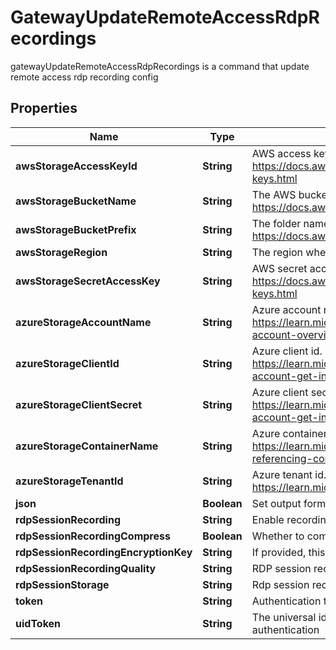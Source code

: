 

# GatewayUpdateRemoteAccessRdpRecordings

gatewayUpdateRemoteAccessRdpRecordings is a command that update remote access rdp recording config

## Properties

| Name | Type | Description | Notes |
|------------ | ------------- | ------------- | -------------|
|**awsStorageAccessKeyId** | **String** | AWS access key id. For more information refer to https://docs.aws.amazon.com/IAM/latest/UserGuide/id_credentials_access-keys.html |  [optional] |
|**awsStorageBucketName** | **String** | The AWS bucket name. For more information refer to https://docs.aws.amazon.com/s3/ |  [optional] |
|**awsStorageBucketPrefix** | **String** | The folder name in S3 bucket. For more information refer to https://docs.aws.amazon.com/s3/ |  [optional] |
|**awsStorageRegion** | **String** | The region where the storage is located |  [optional] |
|**awsStorageSecretAccessKey** | **String** | AWS secret access key. For more information refer to https://docs.aws.amazon.com/IAM/latest/UserGuide/id_credentials_access-keys.html |  [optional] |
|**azureStorageAccountName** | **String** | Azure account name. For more information refer to https://learn.microsoft.com/en-us/azure/storage/common/storage-account-overview |  [optional] |
|**azureStorageClientId** | **String** | Azure client id. For more information refer to https://learn.microsoft.com/en-us/azure/storage/common/storage-account-get-info?tabs&#x3D;portal |  [optional] |
|**azureStorageClientSecret** | **String** | Azure client secret. For more information refer to https://learn.microsoft.com/en-us/azure/storage/common/storage-account-get-info?tabs&#x3D;portal |  [optional] |
|**azureStorageContainerName** | **String** | Azure container name. For more information refer to https://learn.microsoft.com/en-us/rest/api/storageservices/naming-and-referencing-containers--blobs--and-metadata |  [optional] |
|**azureStorageTenantId** | **String** | Azure tenant id. For more information refer to https://learn.microsoft.com/en-us/entra/fundamentals/how-to-find-tenant |  [optional] |
|**json** | **Boolean** | Set output format to JSON |  [optional] |
|**rdpSessionRecording** | **String** | Enable recording of rdp session [true/false] |  [optional] |
|**rdpSessionRecordingCompress** | **Boolean** | Whether to compress recording files before upload |  [optional] |
|**rdpSessionRecordingEncryptionKey** | **String** | If provided, this key will be used to encrypt uploaded recordings. |  [optional] |
|**rdpSessionRecordingQuality** | **String** | RDP session recording quality [low/medium/high] |  [optional] |
|**rdpSessionStorage** | **String** | Rdp session recording storage destination [local/aws/azure] |  [optional] |
|**token** | **String** | Authentication token (see &#x60;/auth&#x60; and &#x60;/configure&#x60;) |  [optional] |
|**uidToken** | **String** | The universal identity token, Required only for universal_identity authentication |  [optional] |



